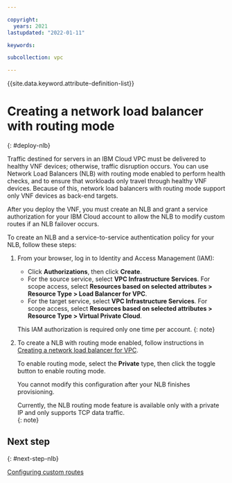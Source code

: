```yaml
---

copyright:
  years: 2021
lastupdated: "2022-01-11"

keywords:

subcollection: vpc

---
```


{{site.data.keyword.attribute-definition-list}}

# Creating a network load balancer with routing mode
{: #deploy-nlb}

Traffic destined for servers in an IBM Cloud VPC must be delivered to healthy VNF devices; otherwise, traffic disruption occurs. You can use Network Load Balancers (NLB) with routing mode enabled to perform health checks, and to ensure that workloads only travel through healthy VNF devices. Because of this, network load balancers with routing mode support only VNF devices as back-end targets.

After you deploy the VNF, you must create an NLB and grant a service authorization for your IBM Cloud account to allow the NLB to modify custom routes if an NLB failover occurs.

To create an NLB and a service-to-service authentication policy for your NLB, follow these steps:

1. From your browser, log in to Identity and Access Management (IAM):

   * Click **Authorizations**, then click **Create**.
   * For the source service, select **VPC Infrastructure Services**. For scope access, select **Resources based on selected attributes > Resource Type > Load Balancer for VPC**.
   * For the target service, select **VPC Infrastructure Services**. For scope access, select **Resources based on selected attributes > Resource Type > Virtual Private Cloud**.
   
   This IAM authorization is required only one time per account.
   {: note}

1. To create a NLB with routing mode enabled, follow instructions in [Creating a network load balancer for VPC](/docs/vpc?topic=vpc-nlb-ui-creating-network-load-balancer).

   To enable routing mode, select the **Private** type, then click the toggle button to enable routing mode. 
   
   You cannot modify this configuration after your NLB finishes provisioning. 
   
   Currently, the NLB routing mode feature is available only with a private IP and only supports TCP data traffic.  
   {: note}
  
## Next step
{: #next-step-nlb}

[Configuring custom routes](/docs/vpc?topic=vpc-config-custom-routes&interface=ui)

